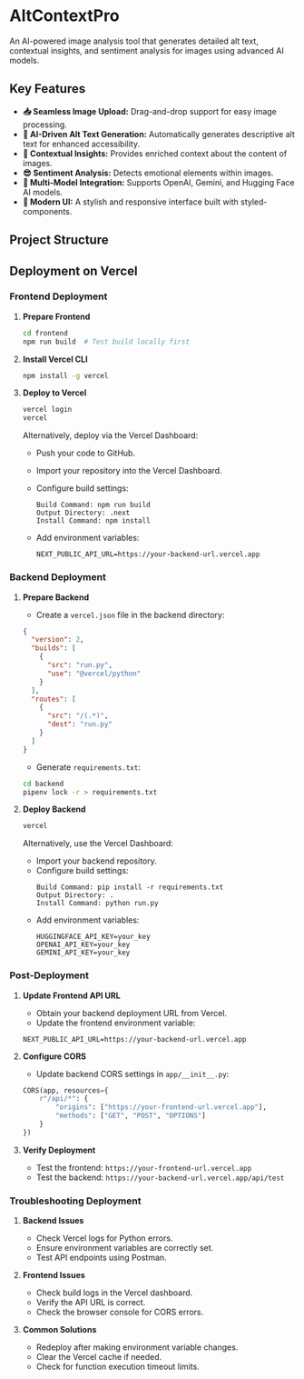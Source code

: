 # AltContextPro

An AI-powered image analysis tool that generates detailed alt text, contextual insights, and sentiment analysis for images using advanced AI models.

## Key Features

- **📥 Seamless Image Upload:** Drag-and-drop support for easy image processing.
- **🎨 AI-Driven Alt Text Generation:** Automatically generates descriptive alt text for enhanced accessibility.
- **🔎 Contextual Insights:** Provides enriched context about the content of images.
- **😎 Sentiment Analysis:** Detects emotional elements within images.
- **🤖 Multi-Model Integration:** Supports OpenAI, Gemini, and Hugging Face AI models.
- **🕺 Modern UI:** A stylish and responsive interface built with styled-components.

## Project Structure

## Deployment on Vercel

### Frontend Deployment

1. **Prepare Frontend**

   ```bash
   cd frontend
   npm run build  # Test build locally first
   ```

2. **Install Vercel CLI**

   ```bash
   npm install -g vercel
   ```

3. **Deploy to Vercel**

   ```bash
   vercel login
   vercel
   ```

   Alternatively, deploy via the Vercel Dashboard:

   - Push your code to GitHub.

   - Import your repository into the Vercel Dashboard.

   - Configure build settings:

     ```
     Build Command: npm run build
     Output Directory: .next
     Install Command: npm install
     ```

   - Add environment variables:

     ```
     NEXT_PUBLIC_API_URL=https://your-backend-url.vercel.app
     ```

### Backend Deployment

1. **Prepare Backend**

   - Create a `vercel.json` file in the backend directory:

   ```json
   {
     "version": 2,
     "builds": [
       {
         "src": "run.py",
         "use": "@vercel/python"
       }
     ],
     "routes": [
       {
         "src": "/(.*)",
         "dest": "run.py"
       }
     ]
   }
   ```

   - Generate `requirements.txt`:

   ```bash
   cd backend
   pipenv lock -r > requirements.txt
   ```

2. **Deploy Backend**

   ```bash
   vercel
   ```

   Alternatively, use the Vercel Dashboard:

   - Import your backend repository.
   - Configure build settings:
     ```
     Build Command: pip install -r requirements.txt
     Output Directory: .
     Install Command: python run.py
     ```
   - Add environment variables:
     ```
     HUGGINGFACE_API_KEY=your_key
     OPENAI_API_KEY=your_key
     GEMINI_API_KEY=your_key
     ```

### Post-Deployment

1. **Update Frontend API URL**

   - Obtain your backend deployment URL from Vercel.
   - Update the frontend environment variable:

   ```
   NEXT_PUBLIC_API_URL=https://your-backend-url.vercel.app
   ```

2. **Configure CORS**

   - Update backend CORS settings in `app/__init__.py`:

   ```python
   CORS(app, resources={
       r"/api/*": {
           "origins": ["https://your-frontend-url.vercel.app"],
           "methods": ["GET", "POST", "OPTIONS"]
       }
   })
   ```

3. **Verify Deployment**

   - Test the frontend: `https://your-frontend-url.vercel.app`
   - Test the backend: `https://your-backend-url.vercel.app/api/test`

### Troubleshooting Deployment

1. **Backend Issues**

   - Check Vercel logs for Python errors.
   - Ensure environment variables are correctly set.
   - Test API endpoints using Postman.

2. **Frontend Issues**

   - Check build logs in the Vercel dashboard.
   - Verify the API URL is correct.
   - Check the browser console for CORS errors.

3. **Common Solutions**

   - Redeploy after making environment variable changes.
   - Clear the Vercel cache if needed.
   - Check for function execution timeout limits.


